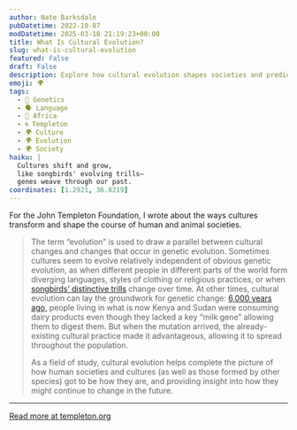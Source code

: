 ```yaml
---
author: Nate Barksdale
pubDatetime: 2022-10-07
modDatetime: 2025-03-18 21:19:23+00:00
title: What Is Cultural Evolution?
slug: what-is-cultural-evolution
featured: False
draft: False
description: Explore how cultural evolution shapes societies and predicts future changes, from songbirds' trills to the spread of lactose tolerance.
emoji: 🌍
tags:
  - 🧬 Genetics
  - 🗣️ Language
  - 🦁 Africa
  - 🌀 Templeton
  - 🌍 Culture
  - 🌍 Evolution
  - 🌍 Society
haiku: |
  Cultures shift and grow,  
  like songbirds' evolving trills—  
  genes weave through our past.
coordinates: [1.2921, 36.8219]
---
```


For the John Templeton Foundation, I wrote about the ways cultures transform and shape the course of human and animal societies.

> The term “evolution” is used to draw a parallel between cultural changes and changes that occur in genetic evolution. Sometimes cultures seem to evolve relatively independent of obvious genetic evolution, as when different people in different parts of the world form diverging languages, styles of clothing or religious practices, or when [songbirds’ distinctive trills](https://www.templeton.org/news/what-do-birdsongs-and-hip-hop-have-in-common-cultural-evolution) change over time. At other times, cultural evolution can lay the groundwork for genetic change: [6,000 years ago,](https://www.science.org/content/article/humans-were-drinking-milk-they-could-digest-it) people living in what is now Kenya and Sudan were consuming dairy products even though they lacked a key “milk gene” allowing them to digest them. But when the mutation arrived, the already-existing cultural practice made it advantageous, allowing it to spread throughout the population.
>
> As a field of study, cultural evolution helps complete the picture of how human societies and cultures (as well as those formed by other species) got to be how they are, and providing insight into how they might continue to change in the future.

---

[Read more at templeton.org](https://www.templeton.org/news/what-is-cultural-evolution)
